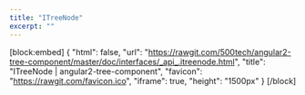 ```yaml
---
title: "ITreeNode"
excerpt: ""
---
```

[block:embed]
{
  "html": false,
  "url": "https://rawgit.com/500tech/angular2-tree-component/master/doc/interfaces/_api_.itreenode.html",
  "title": "ITreeNode | angular2-tree-component",
  "favicon": "https://rawgit.com/favicon.ico",
  "iframe": true,
  "height": "1500px"
}
[/block]